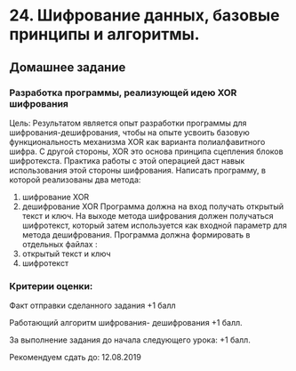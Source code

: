# 24. Шифрование данных, базовые принципы и алгоритмы.

## Домашнее задание

### Разработка программы, реализующей идею XOR шифрования
Цель: Результатом является опыт разработки программы для шифрования-дешифрования, чтобы на опыте усвоить базовую функциональность механизма XOR как варианта полиалфавитного шифра. С другой стороны, XOR это основа принципа сцепления блоков шифротекста. Практика работы с этой операцией даст навык использования этой стороны шифрования.
Написать программу, в которой реализованы два метода:
1. шифрование XOR
2. дешифрование XOR
Программа должна на вход получать открытый текст и ключ.
На выходе метода шифрования должен получаться шифротекст, который затем используется как входной параметр для метода дешифрования.
Программа должна формировать в отдельных файлах :
1. открытый текст и ключ
2. шифротекст

### Критерии оценки:

Факт отправки сделанного задания +1 балл

Работающий алгоритм шифрования- дешифрования +1 балл.

За выполнение задания до начала следующего урока: +1 балл.

Рекомендуем сдать до: 12.08.2019 

